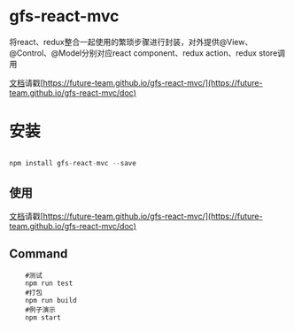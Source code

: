 # gfs-react-mvc
将react、redux整合一起使用的繁琐步骤进行封装，对外提供@View、@Control、@Model分别对应react component、redux action、redux store调用 						

[文档](https://future-team.github.io/gfs-react-mvc/doc])请戳[https://future-team.github.io/gfs-react-mvc/](https://future-team.github.io/gfs-react-mvc/doc)

# 安装

```javascript

npm install gfs-react-mvc --save
```

## 使用

[文档](https://future-team.github.io/gfs-react-mvc/doc])请戳[https://future-team.github.io/gfs-react-mvc/](https://future-team.github.io/gfs-react-mvc/doc)

## Command

```
	#测试	
	npm run test	
	#打包	
	npm run build	
	#例子演示	
	npm start
```


